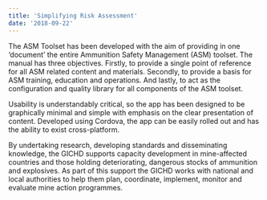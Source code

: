 ```yaml
---
title: 'Simplifying Risk Assessment'
date: '2018-09-22'
---
```


The ASM Toolset has been developed with the aim of providing in one ‘document’ the entire Ammunition Safety Management (ASM) toolset. The manual has three objectives. Firstly, to provide a single point of reference for all ASM related content and materials. Secondly, to provide a basis for ASM training, education and operations. And lastly, to act as the configuration and quality library for all components of the ASM toolset.

Usability is understandably critical, so the app has been designed to be graphically minimal and simple with emphasis on the clear presentation of content. Developed using Cordova, the app can be easily rolled out and has the ability to exist cross-platform.

By undertaking research, developing standards and disseminating knowledge, the GICHD supports capacity development in mine-affected countries and those holding deteriorating, dangerous stocks of ammunition and explosives. As part of this support the GICHD works with national and local authorities to help them plan, coordinate, implement, monitor and evaluate mine action programmes.
